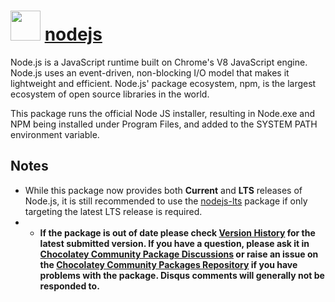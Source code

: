 # <img src="https://cdn.jsdelivr.net/gh/chocolatey-community/chocolatey-packages@ba5adf020e09cd0e51107206ef3ec390035a6e90/icons/nodejs.png" width="48" height="48"/> [nodejs](https://chocolatey.org/packages/nodejs)


Node.js is a JavaScript runtime built on Chrome's V8 JavaScript engine. Node.js uses an event-driven, non-blocking I/O model that makes it lightweight and efficient. Node.js' package ecosystem, npm, is the largest ecosystem of open source libraries in the world.

This package runs the official Node JS installer, resulting in Node.exe and NPM being installed under Program Files, and added to the SYSTEM PATH environment variable.

## Notes

- While this package now provides both **Current** and **LTS** releases of Node.js, it is still recommended to use the [nodejs-lts][] package if only targeting the latest LTS release is required.
- - **If the package is out of date please check [Version History](#versionhistory) for the latest submitted version. If you have a question, please ask it in [Chocolatey Community Package Discussions](https://github.com/chocolatey-community/chocolatey-packages/discussions) or raise an issue on the [Chocolatey Community Packages Repository](https://github.com/chocolatey-community/chocolatey-packages/issues) if you have problems with the package. Disqus comments will generally not be responded to.**

[nodejs-lts]: https://chocolatey.org/packages/nodejs-lts "Node.js LTS Package"
